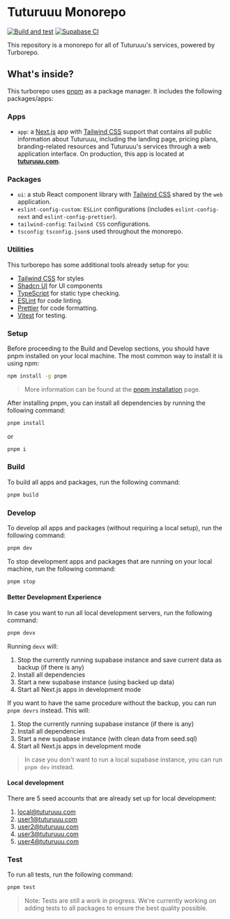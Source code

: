 # Tuturuuu Monorepo

[![Build and test](https://github.com/tutur3u/tutur3u/actions/workflows/build-and-test.yaml/badge.svg)](https://github.com/tutur3u/tutur3u/actions/workflows/build-and-test.yaml)
[![Supabase CI](https://github.com/tutur3u/tutur3u/actions/workflows/supabase-production.yaml/badge.svg)](https://github.com/tutur3u/tutur3u/actions/workflows/supabase-production.yaml)

This repository is a monorepo for all of Tuturuuu's services, powered by Turborepo.

## What's inside?

This turborepo uses [pnpm](https://pnpm.io) as a package manager. It includes the following packages/apps:

### Apps

- `app`: a [Next.js](https://nextjs.org/) app with [Tailwind CSS](https://tailwindcss.com/) support that contains all public information about Tuturuuu, including the landing page, pricing plans, branding-related resources and Tuturuuu's services through a web application interface. On production, this app is located at [**tuturuuu.com**](https://tuturuuu.com).

### Packages

- `ui`: a stub React component library with [Tailwind CSS](https://tailwindcss.com/) shared by the `web` application.
- `eslint-config-custom`: `ESLint` configurations (includes `eslint-config-next` and `eslint-config-prettier`).
- `tailwind-config`: `Tailwind CSS` configurations.
- `tsconfig`: `tsconfig.json`s used throughout the monorepo.

### Utilities

This turborepo has some additional tools already setup for you:

- [Tailwind CSS](https://tailwindcss.com/) for styles
- [Shadcn UI](https://ui.shadcn.com/) for UI components
- [TypeScript](https://www.typescriptlang.org/) for static type checking.
- [ESLint](https://eslint.org/) for code linting.
- [Prettier](https://prettier.io) for code formatting.
- [Vitest](https://vitest.dev/) for testing.

### Setup

Before proceeding to the Build and Develop sections, you should have pnpm installed on your local machine.
The most common way to install it is using npm:

```bash
npm install -g pnpm
```

> More information can be found at the [pnpm installation](https://pnpm.io/installation) page.

After installing pnpm, you can install all dependencies by running the following command:

```bash
pnpm install
```

or

```bash
pnpm i
```

### Build

To build all apps and packages, run the following command:

```bash
pnpm build
```

### Develop

To develop all apps and packages (without requiring a local setup), run the following command:

```bash
pnpm dev
```

To stop development apps and packages that are running on your local machine, run the following command:

```bash
pnpm stop
```

#### Better Development Experience

In case you want to run all local development servers, run the following command:

```bash
pnpm devx
```

Running `devx` will:

1. Stop the currently running supabase instance and save current data as backup (if there is any)
2. Install all dependencies
3. Start a new supabase instance (using backed up data)
4. Start all Next.js apps in development mode

If you want to have the same procedure without the backup, you can run `pnpm devrs` instead. This will:

1. Stop the currently running supabase instance (if there is any)
2. Install all dependencies
3. Start a new supabase instance (with clean data from seed.sql)
4. Start all Next.js apps in development mode

> In case you don't want to run a local supabase instance, you can run `pnpm dev` instead.

#### Local development

There are 5 seed accounts that are already set up for local development:

1. <local@tuturuuu.com>
2. <user1@tuturuuu.com>
3. <user2@tuturuuu.com>
4. <user3@tuturuuu.com>
5. <user4@tuturuuu.com>

### Test

To run all tests, run the following command:

```bash
pnpm test
```

> Note: Tests are still a work in progress. We're currently working on adding tests to all packages to ensure the best quality possible.
